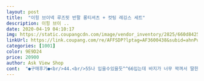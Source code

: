 ```yaml
---
layout: post 
title:  "이힝 브이넥 루즈핏 반팔 롱티셔츠 + 컷팅 레깅스 세트" 
description: 이힝 브이 ..
date: 2020-04-19 04:10:17 
img: https://static.coupangcdn.com/image/vendor_inventory/2825/660d84250ac3f9def72655a9e516a25235772bde73b55b338e1efd99c685.jpg 
linkUrl: https://link.coupang.com/re/AFFSDP?lptag=AF3600438&subid=ahnPublicAsk&pageKey=1383945822&itemId=2418623148&vendorItemId=70412835772&traceid=V0-113-f4166a488f8d42d6 
categories: [1001] 
color: 9E9D24 
price: 20900 
author: Ask View Shop 
cont:  "●구매후기●<br/>44.<br/>55나 입을수있을듯^^66입는데 바지가 너무 꽉껴서 딸한테 입을래?라고 물어봐야겠어요.<br/>.<br/>스타일은 좋아요.<br/><br/>44입는 울딸 잘 어울리고 예뻐요.<br/>상의가 짧으면 살짝 민망하겠어요.<br/>44인 딸도 엉덩이는 장난아니게 민망해요.<br/>.<br/>엉덩이 덮으니 세상 예뻐요<br/>가격대비 좋으네요<br/>건조기돌려보고 많이안줄면 여러개 구매하고싶은,<br/>골드박스로 18000원대로구매~<br/>그렇다고 막쪼여서 답답하지두않고 딱좋아요<br/>긴가민가하면서 후기에 바지 쫀쫀하니 좋다고해서 구매해봣는데<br/>너무길지도 너무짧지도않고 정말 바지와 찰떡~<br/>바지 사이즈는 66사이즈까지는 꽉 끼듯 핏 이쁘게 입을수있고 77사이즈는 좀 작을듯하네요<br/>바지 얇고 쫀쫀하니 가격대비 너무 편하고 좋다<br/>뱃살이요새엄청나왓는데 뱃살도 살짝잡아주고,<br/>아직 건조기는 안돌려봣지만 지금딱좋아서 우선안돌리는걸로~<br/>위에 티셔츠는 얇고 길이가 정말 딱적당하다!!<br/>일반적인 다른바지 s사이쥬에 26사이쥬 딱!!맞게 타이트하게 입는데 요거 딱좋아요~ ㅎ뱃살을잡아주는게 포인트!!<br/>전 티셔츠 목이 너무많이파여 속에 흰색티 레이어드해서 입었더니 괞찮네요~<br/>티셔츠는 사이즈 넉넉합니다<br/>화이트티셔츠에 그레이바지!! 정말가성비<br/>" 
---
```

